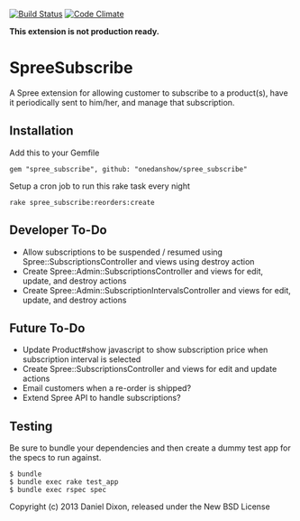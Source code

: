 [![Build Status](https://travis-ci.org/onedanshow/spree-subscribe.png)](https://travis-ci.org/onedanshow/spree-subscribe)
[![Code Climate](https://codeclimate.com/github/onedanshow/spree-subscribe.png)](https://codeclimate.com/github/onedanshow/spree-subscribe)

**This extension is not production ready.**

SpreeSubscribe
==============

A Spree extension for allowing customer to subscribe to a product(s), have it periodically sent to him/her, and manage that subscription.


Installation
-------

Add this to your Gemfile

    gem "spree_subscribe", github: "onedanshow/spree_subscribe"

Setup a cron job to run this rake task every night

    rake spree_subscribe:reorders:create


Developer To-Do
-------

* Allow subscriptions to be suspended / resumed using Spree::SubscriptionsController and views using destroy action
* Create Spree::Admin::SubscriptionsController and views for edit, update, and destroy actions
* Create Spree::Admin::SubscriptionIntervalsController and views for edit, update, and destroy actions

Future To-Do
-------

* Update Product#show javascript to show subscription price when subscription interval is selected
* Create Spree::SubscriptionsController and views for edit and update actions
* Email customers when a re-order is shipped?
* Extend Spree API to handle subscriptions?

Testing
-------

Be sure to bundle your dependencies and then create a dummy test app for the specs to run against.

    $ bundle
    $ bundle exec rake test_app
    $ bundle exec rspec spec

Copyright (c) 2013 Daniel Dixon, released under the New BSD License
